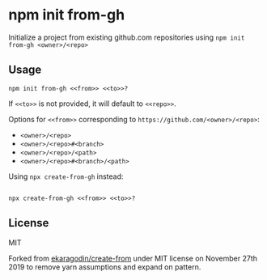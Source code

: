 # npm init from-gh

Initialize a project from existing github.com repositories using `npm init from-gh <owner>/<repo>`

## Usage

```
npm init from-gh <<from>> <<to>>?
```

If `<<to>>` is not provided, it will default to `<<repo>>`.


Options for `<<from>>` corresponding to `https://github.com/<owner>/<repo>`:

- `<owner>/<repo>`
- `<owner>/<repo>#<branch>`
- `<owner>/<repo>/<path>`
- `<owner>/<repo>#<branch>/<path>`


Using `npx create-from-gh` instead:

```

npx create-from-gh <<from>> <<to>>?
```

## License

MIT

Forked from [ekaragodin/create-from](https://github.com/ekaragodin/create-from) under MIT license on November 27th 2019 to remove yarn assumptions and expand on pattern.

